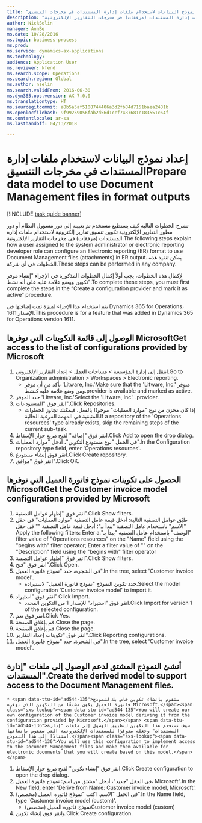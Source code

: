 ```yaml
--- 
title: "إعداد نموذج البيانات لاستخدام ملفات إدارة المستندات في مخرجات التنسيق‬"
description: "تشرح الخطوات التالية كيف يستطيع مستخدم تم تعيينه إلى دور مسؤول النظام أو دور مطور التقارير الإلكترونية تكوين تنسيق تقارير إلكترونية لاستخدام ملفات إدارة المستندات (مرفقات) في مخرجات التقارير الإلكترونية."
author: NickSelin
manager: AnnBe
ms.date: 10/28/2016
ms.topic: business-process
ms.prod: 
ms.service: dynamics-ax-applications
ms.technology: 
audience: Application User
ms.reviewer: kfend
ms.search.scope: Operations
ms.search.region: Global
ms.author: nselin
ms.search.validFrom: 2016-06-30
ms.dyn365.ops.version: AX 7.0.0
ms.translationtype: HT
ms.sourcegitcommit: a8b5a5af5108744406a3d2fb84d7151baea2481b
ms.openlocfilehash: 9f99259056fab2d56d1ccf7487681c183551c64f
ms.contentlocale: ar-sa
ms.lasthandoff: 04/13/2018

---
```

# <a name="prepare-data-model-to-use-document-management-files-in-format-outputs"></a><span data-ttu-id="ad544-103">إعداد نموذج البيانات لاستخدام ملفات إدارة المستندات في مخرجات التنسيق‬</span><span class="sxs-lookup"><span data-stu-id="ad544-103">Prepare data model to use Document Management files in format outputs</span></span>

[!INCLUDE [task guide banner](../../includes/task-guide-banner.md)]

<span data-ttu-id="ad544-104">تشرح الخطوات التالية كيف يستطيع مستخدم تم تعيينه إلى دور مسؤول النظام أو دور مطور التقارير الإلكترونية تكوين تنسيق تقارير إلكترونية لاستخدام ملفات إدارة المستندات (مرفقات) في مخرجات التقارير الإلكترونية.</span><span class="sxs-lookup"><span data-stu-id="ad544-104">The following steps explain how a user assigned to the system administrator or electronic reporting developer role can configure an Electronic reporting (ER) format to use Document Management files (attachments) in ER output.</span></span> <span data-ttu-id="ad544-105">يمكن تنفيذ هذه الخطوات في أي شركة.</span><span class="sxs-lookup"><span data-stu-id="ad544-105">These steps can be performed in any company.</span></span>

<span data-ttu-id="ad544-106">لإكمال هذه الخطوات، يجب أولاً إكمال الخطوات المذكورة في الإجراء "إنشاء موفر تكوين ووضع علامة عليه على أنه نشط".</span><span class="sxs-lookup"><span data-stu-id="ad544-106">To complete these steps, you must first complete the steps in the “Create a configuration provider and mark it as active” procedure.</span></span>

<span data-ttu-id="ad544-107">يتم استخدام هذا الإجراء لميزة تمت إضافتها في Dynamics 365 for Operations، الإصدار 1611.</span><span class="sxs-lookup"><span data-stu-id="ad544-107">This procedure is for a feature that was added in Dynamics 365 for Operations version 1611.</span></span>


## <a name="get-access-to-the-list-of-configurations-provided-by-microsoft"></a><span data-ttu-id="ad544-108">الوصول إلى قائمة التكوينات التي توفرها Microsoft</span><span class="sxs-lookup"><span data-stu-id="ad544-108">Get access to the list of configurations provided by Microsoft</span></span>
1. <span data-ttu-id="ad544-109">انتقل إلى إدارة المؤسسة > مساحات العمل‬ > إعداد التقارير الإلكتروني‬.</span><span class="sxs-lookup"><span data-stu-id="ad544-109">Go to Organization administration > Workspaces > Electronic reporting.</span></span>
    * <span data-ttu-id="ad544-110">تأكد من أن موفر 'Litware, Inc.'</span><span class="sxs-lookup"><span data-stu-id="ad544-110">Make sure that the 'Litware, Inc.'</span></span> <span data-ttu-id="ad544-111">متوفر ومن وضع علامة عليه كنشط.</span><span class="sxs-lookup"><span data-stu-id="ad544-111">provider is available and marked as active.</span></span>  
2. <span data-ttu-id="ad544-112">حدد الموفر 'Litware, Inc.'</span><span class="sxs-lookup"><span data-stu-id="ad544-112">Select the 'Litware, Inc.'</span></span> <span data-ttu-id="ad544-113">.</span><span class="sxs-lookup"><span data-stu-id="ad544-113">provider.</span></span>
3. <span data-ttu-id="ad544-114">انقر فوق "المستودعات".</span><span class="sxs-lookup"><span data-stu-id="ad544-114">Click Repositories.</span></span>
    * <span data-ttu-id="ad544-115">إذا كان مخزن من نوع "موارد العمليات" موجودًا بالفعل، فيمكنك تجاوز الخطوات المتبقية في المهمة الفرعية الحالية.</span><span class="sxs-lookup"><span data-stu-id="ad544-115">If a repository of the 'Operations resources' type already exists, skip the remaining steps of the current sub-task.</span></span>  
4. <span data-ttu-id="ad544-116">انقر فوق "إضافة" لفتح مربع حوار الإسقاط‬.</span><span class="sxs-lookup"><span data-stu-id="ad544-116">Click Add to open the drop dialog.</span></span>
5. <span data-ttu-id="ad544-117">في الحقل "نوع مستودع التكوين"، أدخل "موارد العمليات".</span><span class="sxs-lookup"><span data-stu-id="ad544-117">In the Configuration repository type field, enter 'Operations resources'.</span></span>
6. <span data-ttu-id="ad544-118">انقر فوق إنشاء مستودع.</span><span class="sxs-lookup"><span data-stu-id="ad544-118">Click Create repository.</span></span>
7. <span data-ttu-id="ad544-119">انقر فوق "موافق".</span><span class="sxs-lookup"><span data-stu-id="ad544-119">Click OK.</span></span>

## <a name="get-the-customer-invoice-model-configurations-provided-by-microsoft"></a><span data-ttu-id="ad544-120">الحصول على تكوينات نموذج فاتورة العميل التي توفرها Microsoft</span><span class="sxs-lookup"><span data-stu-id="ad544-120">Get the Customer invoice model configurations provided by Microsoft</span></span>
1. <span data-ttu-id="ad544-121">انقر فوق "إظهار عوامل التصفية".</span><span class="sxs-lookup"><span data-stu-id="ad544-121">Click Show filters.</span></span>
2. <span data-ttu-id="ad544-122">طبّق عوامل التصفية التالية: أدخل قيمة عامل التصفية "موارد العمليات" في حقل "الاسم" باستخدام عامل التصفية "يبدأ بـ"‬‏‫؛ أدخل قيمة عامل التصفية "" في حقل "الوصف" باستخدام عامل التصفية "يبدأ بـ".</span><span class="sxs-lookup"><span data-stu-id="ad544-122">Apply the following filters: Enter a filter value of "Operations resources" on the "Name" field using the "begins with" filter operator; Enter a filter value of "" on the "Description" field using the "begins with" filter operator</span></span>
3. <span data-ttu-id="ad544-123">انقر فوق "إظهار عوامل التصفية".</span><span class="sxs-lookup"><span data-stu-id="ad544-123">Click Show filters.</span></span>
4. <span data-ttu-id="ad544-124">انقر فوق "فتح".</span><span class="sxs-lookup"><span data-stu-id="ad544-124">Click Open.</span></span>
5. <span data-ttu-id="ad544-125">في الشجرة، حدد "نموذج فاتورة العميل".</span><span class="sxs-lookup"><span data-stu-id="ad544-125">In the tree, select 'Customer invoice model'.</span></span>
    * <span data-ttu-id="ad544-126">حدد تكوين النموذج "نموذج فاتورة العميل" لاستيراده.</span><span class="sxs-lookup"><span data-stu-id="ad544-126">Select the model configuration 'Customer invoice model' to import it.</span></span>  
6. <span data-ttu-id="ad544-127">انقر فوق "استيراد".</span><span class="sxs-lookup"><span data-stu-id="ad544-127">Click Import.</span></span>
    * <span data-ttu-id="ad544-128">انقر فوق "استيراد" للإصدار 1 من التكوين المحدد.</span><span class="sxs-lookup"><span data-stu-id="ad544-128">Click Import for version 1 of the selected configuration.</span></span>  
7. <span data-ttu-id="ad544-129">انقر فوق نعم.</span><span class="sxs-lookup"><span data-stu-id="ad544-129">Click Yes.</span></span>
8. <span data-ttu-id="ad544-130">قم بإغلاق الصفحة.</span><span class="sxs-lookup"><span data-stu-id="ad544-130">Close the page.</span></span>
9. <span data-ttu-id="ad544-131">قم بإغلاق الصفحة.</span><span class="sxs-lookup"><span data-stu-id="ad544-131">Close the page.</span></span>
10. <span data-ttu-id="ad544-132">انقر فوق "تكوينات إعداد التقارير‬".</span><span class="sxs-lookup"><span data-stu-id="ad544-132">Click Reporting configurations.</span></span>
11. <span data-ttu-id="ad544-133">في الشجرة، حدد "نموذج فاتورة العميل".</span><span class="sxs-lookup"><span data-stu-id="ad544-133">In the tree, select 'Customer invoice model'.</span></span>

## <a name="create-the-derived-model-to-support-access-to-the-document-management-files"></a><span data-ttu-id="ad544-134">أنشئ النموذج المشتق لدعم الوصول إلى ملفات "إدارة المستندات".</span><span class="sxs-lookup"><span data-stu-id="ad544-134">Create the derived model to support access to the Document Management files.</span></span>
    * <span data-ttu-id="ad544-135">ستقوم بإنشاء تكوين خاص بك لنموذج فاتورة العميل يكون مشتقًا من التكوين الذي توفره Microsoft.</span><span class="sxs-lookup"><span data-stu-id="ad544-135">You will create our own configuration of the Customer invoice model deriving it from the configuration provided by Microsoft.</span></span> <span data-ttu-id="ad544-136">سوف تستخدم هذا التكوين لتطبيق الوصول إلى ملفات "إدارة المستندات" وجعله متوفرًا للمستندات الإلكترونية التي ستقوم بإنشائها استنادًا إلى هذا النموذج.</span><span class="sxs-lookup"><span data-stu-id="ad544-136">You will use this configuration to implement access to the Document Management files and make them available for electronic documents that you will create based on this model.</span></span>  
1. <span data-ttu-id="ad544-137">انقر فوق "إنشاء تكوين" لفتح مربع حوار الإسقاط‬.</span><span class="sxs-lookup"><span data-stu-id="ad544-137">Click Create configuration to open the drop dialog.</span></span>
2. <span data-ttu-id="ad544-138">في الحقل "جديد"، أدخل "مشتق من اسم: نموذج فاتورة العميل، Microsoft".</span><span class="sxs-lookup"><span data-stu-id="ad544-138">In the New field, enter 'Derive from Name: Customer invoice model, Microsoft'.</span></span>
3. <span data-ttu-id="ad544-139">في الحقل "الاسم، اكتب "نموذج فاتورة العميل (مخصص)".</span><span class="sxs-lookup"><span data-stu-id="ad544-139">In the Name field, type 'Customer invoice model (custom)'.</span></span>
    * <span data-ttu-id="ad544-140">نموذج فاتورة العميل (مخصص)</span><span class="sxs-lookup"><span data-stu-id="ad544-140">Customer invoice model (custom)</span></span>  
4. <span data-ttu-id="ad544-141">وانقر فوق إنشاء تكوين.</span><span class="sxs-lookup"><span data-stu-id="ad544-141">Click Create configuration.</span></span>


